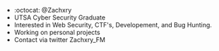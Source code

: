 - :octocat: @Zachxry 
- UTSA Cyber Security Graduate
- Interested in Web Security, CTF's, Developement, and Bug Hunting.  
- Working on personal projects
- Contact via twitter Zachxry_FM 

<!---
Zachxry/Zachxry is a ✨ special ✨ repository because its `README.md` (this file) appears on your GitHub profile.
You can click the Preview link to take a look at your changes.
--->
